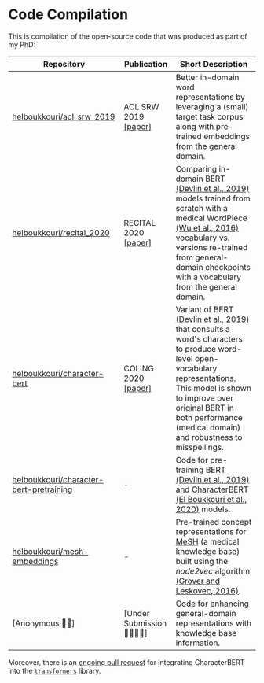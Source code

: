 # Code Compilation

This is compilation of the open-source code that was produced as part of my PhD:

| Repository | Publication | Short Description |
|------|-------------|-------------|
| [helboukkouri/acl_srw_2019](https://github.com/helboukkouri/acl_srw_2019) | ACL SRW 2019 [[paper]](https://aclanthology.org/P19-2041/) | Better in-domain word representations by leveraging a (small) target task corpus along with pre-trained embeddings from the general domain. |
| [helboukkouri/recital_2020](https://github.com/helboukkouri/recital_2020) | RECITAL 2020 [[paper]](https://aclanthology.org/2020.jeptalnrecital-recital.3/) | Comparing in-domain BERT [(Devlin et al., 2019)](https://aclanthology.org/N19-1423/) models trained from scratch with a medical WordPiece [(Wu et al., 2016)](https://arxiv.org/abs/1609.08144) vocabulary vs. versions re-trained from general-domain checkpoints with a vocabulary from the general domain. |
| [helboukkouri/character-bert](https://github.com/helboukkouri/character-bert) | COLING 2020 [[paper]](https://aclanthology.org/2020.coling-main.609/) | Variant of BERT [(Devlin et al., 2019)](https://aclanthology.org/N19-1423/) that consults a word's characters to produce word-level open-vocabulary representations. This model is shown to improve over original BERT in both performance (medical domain) and robustness to misspellings. |
| [helboukkouri/character-bert-pretraining](https://github.com/helboukkouri/character-bert-pretraining) | - | Code for pre-training BERT [(Devlin et al., 2019)](https://aclanthology.org/N19-1423/) and CharacterBERT [(El Boukkouri et al., 2020)](https://aclanthology.org/2020.coling-main.609/) models. |
| [helboukkouri/mesh-embeddings](https://github.com/helboukkouri/mesh-embeddings) | - | Pre-trained concept representations for [MeSH](https://www.nlm.nih.gov/mesh/meshhome.html) (a medical knowledge base) built using the *node2vec* algorithm [(Grover and Leskovec, 2016)](https://snap.stanford.edu/node2vec/). |
| [Anonymous 🥷🏼] | [Under Submission 🔨👷🏻‍♂️] | Code for enhancing general-domain representations with knowledge base information. |

Moreover, there is an [ongoing pull request](https://github.com/huggingface/transformers/pull/10053) for integrating CharacterBERT into the [`transformers`](https://github.com/huggingface/transformers) library.
